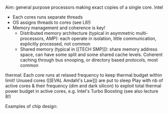 Aim: general purpose processors making exact copies of a single core. 
Intel
 

- Each cores runs separate threads
- OS assigns threads to cores (see L6!)
- Memory management and coherence is key!
	- Distributed memory architecture (typical in asymmetric multi-processors, AMP): each operate in isolation, little communication, explicitly processed, not common
	- Shared memory (typical in [[TECH SMP]]): share memory address space, can have some split and some shared cache levels. Coherent caching through bus snooping, or directory based protocols, most common

thermal: 
Each core runs at relaxed frequency to keep thermal budget within limit!
Unused cores ([[EVAL Amdahl's Law]]) are put to sleep
Play with nb of active cores & their frequency (dim and dark silicon) to exploit total thermal power budget in active cores, e.g. Intel's Turbo Boosting (see also lecture 8!)

Examples of chip design: